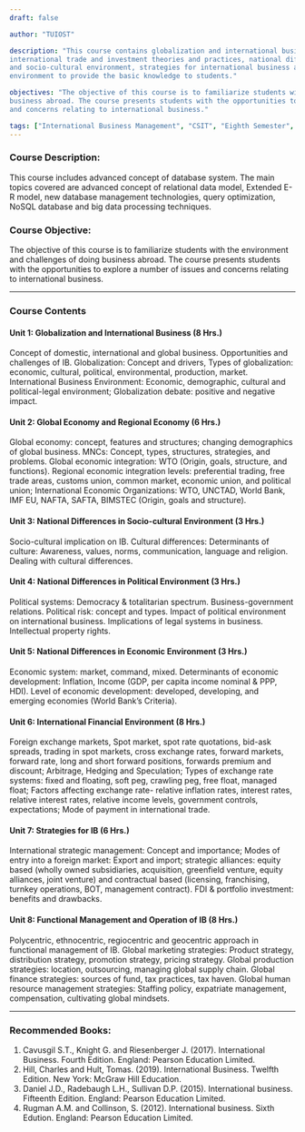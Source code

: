 ```yaml
---
draft: false

author: "TUIOST"

description: "This course contains globalization and international business, global economy and regional,
international trade and investment theories and practices, national difference in political, economic
and socio-cultural environment, strategies for international business and international financial
environment to provide the basic knowledge to students."

objectives: "The objective of this course is to familiarize students with the environment and challenges of doing
business abroad. The course presents students with the opportunities to explore a number of issues
and concerns relating to international business."

tags: ["International Business Management", "CSIT", "Eighth Semester", "Syllabus", "TU"]
---
```


### Course Description:

This course includes advanced concept of database system. The main topics covered are advanced
concept of relational data model, Extended E-R model, new database management technologies,
query optimization, NoSQL database and big data processing techniques.

### Course Objective:

The objective of this course is to familiarize students with the environment and challenges of doing
business abroad. The course presents students with the opportunities to explore a number of issues
and concerns relating to international business.

<hr>

### Course Contents

#### Unit 1: Globalization and International Business (8 Hrs.)

Concept of domestic, international and global business. Opportunities and challenges of IB.
Globalization: Concept and drivers, Types of globalization: economic, cultural, political,
environmental, production, market. International Business Environment: Economic, demographic,
cultural and political-legal environment; Globalization debate: positive and negative impact.

#### Unit 2: Global Economy and Regional Economy (6 Hrs.)

Global economy: concept, features and structures; changing demographics of global business.
MNCs: Concept, types, structures, strategies, and problems. Global economic integration: WTO
(Origin, goals, structure, and functions). Regional economic integration levels: preferential
trading, free trade areas, customs union, common market, economic union, and political union;
International Economic Organizations: WTO, UNCTAD, World Bank, IMF EU, NAFTA,
SAFTA, BIMSTEC (Origin, goals and structure).

#### Unit 3: National Differences in Socio-cultural Environment (3 Hrs.)

Socio-cultural implication on IB. Cultural differences: Determinants of culture: Awareness,
values, norms, communication, language and religion. Dealing with cultural differences.

#### Unit 4: National Differences in Political Environment (3 Hrs.)

Political systems: Democracy & totalitarian spectrum. Business-government relations. Political
risk: concept and types. Impact of political environment on international business. Implications of
legal systems in business. Intellectual property rights.

#### Unit 5: National Differences in Economic Environment (3 Hrs.)

Economic system: market, command, mixed. Determinants of economic development: Inflation,
Income (GDP, per capita income nominal & PPP, HDI). Level of economic development:
developed, developing, and emerging economies (World Bank’s Criteria).

#### Unit 6: International Financial Environment (8 Hrs.)

Foreign exchange markets, Spot market, spot rate quotations, bid-ask spreads, trading in spot
markets, cross exchange rates, forward markets, forward rate, long and short forward positions,
forwards premium and discount; Arbitrage, Hedging and Speculation; Types of exchange rate
systems: fixed and floating, soft peg, crawling peg, free float, managed float; Factors affecting
exchange rate- relative inflation rates, interest rates, relative interest rates, relative income levels,
government controls, expectations; Mode of payment in international trade.

#### Unit 7: Strategies for IB (6 Hrs.)

International strategic management: Concept and importance; Modes of entry into a foreign
market: Export and import; strategic alliances: equity based (wholly owned subsidiaries,
acquisition, greenfield venture, equity alliances, joint venture) and contractual based (licensing,
franchising, turnkey operations, BOT, management contract). FDI & portfolio investment: benefits
and drawbacks.

#### Unit 8: Functional Management and Operation of IB (8 Hrs.)

Polycentric, ethnocentric, regiocentric and geocentric approach in functional management of IB.
Global marketing strategies: Product strategy, distribution strategy, promotion strategy, pricing
strategy. Global production strategies: location, outsourcing, managing global supply chain.
Global finance strategies: sources of fund, tax practices, tax haven. Global human resource
management strategies: Staffing policy, expatriate management, compensation, cultivating global
mindsets.

<hr>

### Recommended Books:

1. Cavusgil S.T., Knight G. and Riesenberger J. (2017). International Business. Fourth
   Edition. England: Pearson Education Limited.
2. Hill, Charles and Hult, Tomas. (2019). International Business. Twelfth Edition. New York:
   McGraw Hill Education.
3. Daniel J.D., Radebaugh L.H., Sullivan D.P. (2015). International business. Fifteenth
   Edition. England: Pearson Education Limited.
4. Rugman A.M. and Collinson, S. (2012). International business. Sixth Edution. England:
   Pearson Education Limited.
